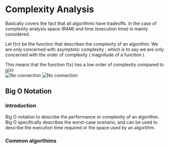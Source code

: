# Complexity Analysis

Basically covers the fact that all algorithms have tradeoffs. In the case of complexity analysis space (RAM) and time (execution time) is mainly considered.

Let f(n) be the function that describes the complexity of an algorithm. We are only concerned with asymptotic complexity ; which is to say we are only concerned with the order of complexity ( magnitude of a function ).

This means that the function f(x) has a low order of complexity compared to g(x)<br>
![No connection](https://latex.codecogs.com/gif.latex?f(x)&space;=&space;x^2)
![No connection](https://latex.codecogs.com/gif.latex?g(x)&space;=&space;x^3)


##

## Big O Notation

### Introduction
Big O notation to describe the performance or complexity of an algorithm. Big O specifically describes the worst-case scenario, and can be used to describe the execution time required or the space used by an algorithm.

### Common algorthims
